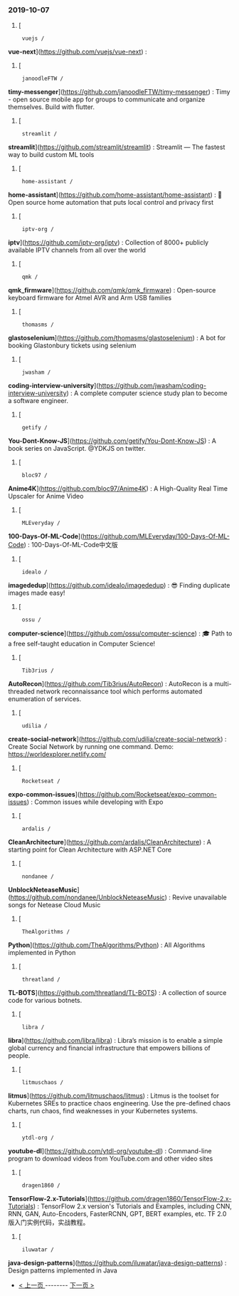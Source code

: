 ### 2019-10-07 
1. [
  

        vuejs /
**vue-next**](https://github.com/vuejs/vue-next) : 
1. [
  

        janoodleFTW /
**timy-messenger**](https://github.com/janoodleFTW/timy-messenger) : Timy - open source mobile app for groups to communicate and organize themselves. Build with flutter.
1. [
  

        streamlit /
**streamlit**](https://github.com/streamlit/streamlit) : Streamlit — The fastest way to build custom ML tools
1. [
  

        home-assistant /
**home-assistant**](https://github.com/home-assistant/home-assistant) : 🏡 Open source home automation that puts local control and privacy first
1. [
  

        iptv-org /
**iptv**](https://github.com/iptv-org/iptv) : Collection of 8000+ publicly available IPTV channels from all over the world
1. [
  

        qmk /
**qmk_firmware**](https://github.com/qmk/qmk_firmware) : Open-source keyboard firmware for Atmel AVR and Arm USB families
1. [
  

        thomasms /
**glastoselenium**](https://github.com/thomasms/glastoselenium) : A bot for booking Glastonbury tickets using selenium
1. [
  

        jwasham /
**coding-interview-university**](https://github.com/jwasham/coding-interview-university) : A complete computer science study plan to become a software engineer.
1. [
  

        getify /
**You-Dont-Know-JS**](https://github.com/getify/You-Dont-Know-JS) : A book series on JavaScript. @YDKJS on twitter.
1. [
  

        bloc97 /
**Anime4K**](https://github.com/bloc97/Anime4K) : A High-Quality Real Time Upscaler for Anime Video
1. [
  

        MLEveryday /
**100-Days-Of-ML-Code**](https://github.com/MLEveryday/100-Days-Of-ML-Code) : 100-Days-Of-ML-Code中文版
1. [
  

        idealo /
**imagededup**](https://github.com/idealo/imagededup) : 😎 Finding duplicate images made easy!
1. [
  

        ossu /
**computer-science**](https://github.com/ossu/computer-science) : 🎓 Path to a free self-taught education in Computer Science!
1. [
  

        Tib3rius /
**AutoRecon**](https://github.com/Tib3rius/AutoRecon) : AutoRecon is a multi-threaded network reconnaissance tool which performs automated enumeration of services.
1. [
  

        udilia /
**create-social-network**](https://github.com/udilia/create-social-network) : Create Social Network by running one command. Demo: https://worldexplorer.netlify.com/
1. [
  

        Rocketseat /
**expo-common-issues**](https://github.com/Rocketseat/expo-common-issues) : Common issues while developing with Expo
1. [
  

        ardalis /
**CleanArchitecture**](https://github.com/ardalis/CleanArchitecture) : A starting point for Clean Architecture with ASP.NET Core
1. [
  

        nondanee /
**UnblockNeteaseMusic**](https://github.com/nondanee/UnblockNeteaseMusic) : Revive unavailable songs for Netease Cloud Music
1. [
  

        TheAlgorithms /
**Python**](https://github.com/TheAlgorithms/Python) : All Algorithms implemented in Python
1. [
  

        threatland /
**TL-BOTS**](https://github.com/threatland/TL-BOTS) : A collection of source code for various botnets.
1. [
  

        libra /
**libra**](https://github.com/libra/libra) : Libra’s mission is to enable a simple global currency and financial infrastructure that empowers billions of people.
1. [
  

        litmuschaos /
**litmus**](https://github.com/litmuschaos/litmus) : Litmus is the toolset for Kubernetes SREs to practice chaos engineering. Use the pre-defined chaos charts, run chaos, find weaknesses in your Kubernetes systems.
1. [
  

        ytdl-org /
**youtube-dl**](https://github.com/ytdl-org/youtube-dl) : Command-line program to download videos from YouTube.com and other video sites
1. [
  

        dragen1860 /
**TensorFlow-2.x-Tutorials**](https://github.com/dragen1860/TensorFlow-2.x-Tutorials) : TensorFlow 2.x version's Tutorials and Examples, including CNN, RNN, GAN, Auto-Encoders, FasterRCNN, GPT, BERT examples, etc. TF 2.0版入门实例代码，实战教程。
1. [
  

        iluwatar /
**java-design-patterns**](https://github.com/iluwatar/java-design-patterns) : Design patterns implemented in Java 

- [ < 上一页 ](https://github.com/able8/github-trending-daily-record/blob/master/2019-10-06.md) -------- [ 下一页 > ](https://github.com/able8/github-trending-daily-record/blob/master/2019-10-08.md)